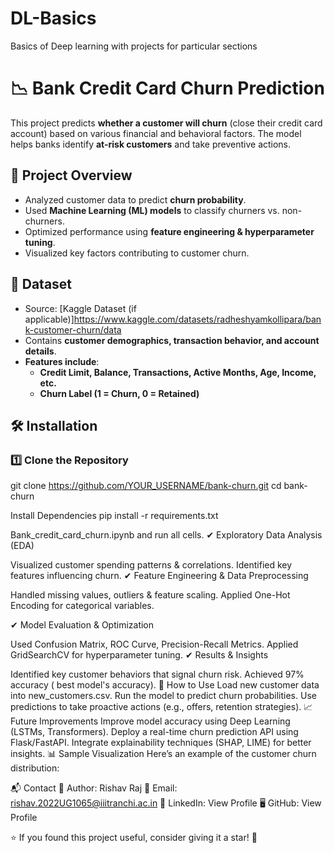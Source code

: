 # DL-Basics
Basics of Deep learning with projects for particular sections
# 📉 Bank Credit Card Churn Prediction

 This project predicts **whether a customer will churn** (close their credit card account) based on various financial and behavioral factors. The model helps banks identify **at-risk customers** and take preventive actions.

## 📌 Project Overview
- Analyzed customer data to predict **churn probability**.
- Used **Machine Learning (ML) models** to classify churners vs. non-churners.
- Optimized performance using **feature engineering & hyperparameter tuning**.
- Visualized key factors contributing to customer churn.

## 📂 Dataset
- Source: [Kaggle Dataset (if applicable)]https://www.kaggle.com/datasets/radheshyamkollipara/bank-customer-churn/data
- Contains **customer demographics, transaction behavior, and account details**.
- **Features include**:
  - **Credit Limit, Balance, Transactions, Active Months, Age, Income, etc.**
  - **Churn Label (1 = Churn, 0 = Retained)**

## 🛠 Installation
### **1️⃣ Clone the Repository**

git clone https://github.com/YOUR_USERNAME/bank-churn.git
cd bank-churn

 Install Dependencies
pip install -r requirements.txt

Bank_credit_card_churn.ipynb and run all cells.
✔ Exploratory Data Analysis (EDA)

Visualized customer spending patterns & correlations.
Identified key features influencing churn.
✔ Feature Engineering & Data Preprocessing

Handled missing values, outliers & feature scaling.
Applied One-Hot Encoding for categorical variables.

✔ Model Evaluation & Optimization

Used Confusion Matrix, ROC Curve, Precision-Recall Metrics.
Applied GridSearchCV for hyperparameter tuning.
✔ Results & Insights

Identified key customer behaviors that signal churn risk.
Achieved 97% accuracy ( best model's accuracy).
🚀 How to Use
Load new customer data into new_customers.csv.
Run the model to predict churn probabilities.
Use predictions to take proactive actions (e.g., offers, retention strategies).
📈 Future Improvements
 Improve model accuracy using Deep Learning (LSTMs, Transformers).
 Deploy a real-time churn prediction API using Flask/FastAPI.
 Integrate explainability techniques (SHAP, LIME) for better insights.
📊 Sample Visualization
Here’s an example of the customer churn distribution:


📬 Contact
💼 Author: Rishav Raj
📧 Email: rishav.2022UG1065@iiitranchi.ac.in
🔗 LinkedIn: View Profile
🖥 GitHub: View Profile

⭐ If you found this project useful, consider giving it a star! 🌟






